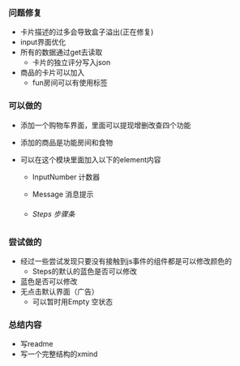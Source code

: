 ### 问题修复

- 卡片描述的过多会导致盒子溢出(正在修复)
- input界面优化
- 所有的数据通过get去读取
  - 卡片的独立评分写入json
- 商品的卡片可以加入
  - fun房间可以有使用标签

### 可以做的

- 添加一个购物车界面，里面可以提现增删改查四个功能

- 添加的商品是功能房间和食物

- 可以在这个模块里面加入以下的element内容

  - InputNumber 计数器

  - Message 消息提示

  - ###### Steps 步骤条

### 尝试做的

- 经过一些尝试发现只要没有接触到js事件的组件都是可以修改颜色的
  - Steps的默认的蓝色是否可以修改
- 蓝色是否可以修改
- 无点击默认界面（广告）
  - 可以暂时用Empty 空状态

### 总结内容

- 写readme
- 写一个完整结构的xmind